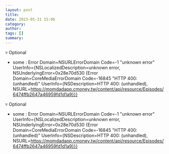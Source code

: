 ```yaml
---
layout: post
title: 
date: 2023-05-31 15:06
category: 
author: 
tags: []
summary: 
---
```


▿ Optional<Error>
  - some : Error Domain=NSURLErrorDomain Code=-1 "unknown error" UserInfo={NSLocalizedDescription=unknown error, NSUnderlyingError=0x28e70d530 {Error Domain=CoreMediaErrorDomain Code=-16845 "HTTP 400: (unhandled)" UserInfo={NSDescription=HTTP 400: (unhandled), NSURL=https://momdadapp.cmoney.tw/content/api/resource/Episodes/6474ffb2647a46959fd1d1a9}}}

▿ Optional<Error>
  - some : Error Domain=NSURLErrorDomain Code=-1 "unknown error" UserInfo={NSLocalizedDescription=unknown error, NSUnderlyingError=0x28e70d530 {Error Domain=CoreMediaErrorDomain Code=-16845 "HTTP 400: (unhandled)" UserInfo={NSDescription=HTTP 400: (unhandled), NSURL=https://momdadapp.cmoney.tw/content/api/resource/Episodes/6474ffb2647a46959fd1d1a9}}}